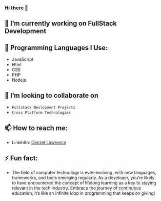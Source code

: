 ### Hi there 👋

## 🔭 I’m currently working on FullStack Development

## 🌱 Programming Languages I Use:
- JavaScript
- Html
- CSS
- PHP
- Nodejs
  
## 👯 I’m looking to collaborate on 
- `Fullstack Devlopment Projects`
- `Cross Platform Technologies`

## 📫 How to reach me: 
- LinkedIn: [Denzel Lawrence](https://www.linkedin.com/in/denzel-lawrence-71aa99273/)

## ⚡ Fun fact: 
-  The field of computer technology is ever-evolving, with new languages, frameworks, and tools emerging regularly. As a developer, you’re likely to have encountered the concept of lifelong learning as a key to staying relevant in the tech industry. Embrace the journey of continuous education; it’s like an infinite loop in programming that keeps on giving!

